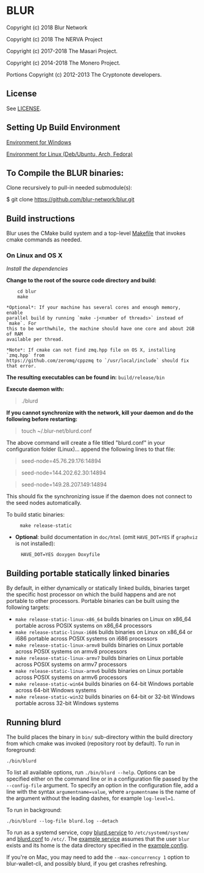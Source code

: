 # BLUR

Copyright (c) 2018 Blur Network

Copyright (c) 2018 The NERVA Project 

Copyright (c) 2017-2018 The Masari Project.

Copyright (c) 2014-2018 The Monero Project.

Portions Copyright (c) 2012-2013 The Cryptonote developers.


## License

See [LICENSE](LICENSE).

## Setting Up Build Environment

<a href="https://gist.github.com/blur-network/ead3189d181a5f85b9688fcd569195a6"> Environment for Windows </a>

<a href="https://gist.github.com/blur-network/4e7692e9ab78737a9293917f19c36dab"> Environment for Linux (Deb/Ubuntu, Arch, Fedora) </a>

## To Compile the BLUR binaries:

Clone recursively to pull-in needed submodule(s):

$ git clone https://github.com/blur-network/blur.git

## Build instructions

Blur uses the CMake build system and a top-level [Makefile](Makefile) that
invokes cmake commands as needed.

### On Linux and OS X

*Install the dependencies*

**Change to the root of the source code directory and build:**

        cd blur
        make

    *Optional*: If your machine has several cores and enough memory, enable
    parallel build by running `make -j<number of threads>` instead of `make`. For
    this to be worthwhile, the machine should have one core and about 2GB of RAM
    available per thread.

    *Note*: If cmake can not find zmq.hpp file on OS X, installing `zmq.hpp` from
    https://github.com/zeromq/cppzmq to `/usr/local/include` should fix that error.

**The resulting executables can be found in:** `build/release/bin`

**Execute daemon with:** 
> ./blurd

**If you cannot synchronize with the network, kill your daemon and do the following before restarting:**

> touch ~/.blur-net/blurd.conf

The above command will create a file titled "blurd.conf" in your configuration folder (Linux)... append the following lines to that file: 

> seed-node=45.76.29.176:14894

> seed-node=144.202.62.30:14894

> seed-node=149.28.207.149:14894

This should fix the synchronizing issue if the daemon does not connect to the seed nodes automatically. 


To build static binaries: 

         make release-static

* **Optional**: build documentation in `doc/html` (omit `HAVE_DOT=YES` if `graphviz` is not installed):

        HAVE_DOT=YES doxygen Doxyfile



## Building portable statically linked binaries

By default, in either dynamically or statically linked builds, binaries target the specific host processor on which the build happens and are not portable to other processors. Portable binaries can be built using the following targets:

* ```make release-static-linux-x86_64``` builds binaries on Linux on x86_64 portable across POSIX systems on x86_64 processors
* ```make release-static-linux-i686``` builds binaries on Linux on x86_64 or i686 portable across POSIX systems on i686 processors
* ```make release-static-linux-armv8``` builds binaries on Linux portable across POSIX systems on armv8 processors
* ```make release-static-linux-armv7``` builds binaries on Linux portable across POSIX systems on armv7 processors
* ```make release-static-linux-armv6``` builds binaries on Linux portable across POSIX systems on armv6 processors
* ```make release-static-win64``` builds binaries on 64-bit Windows portable across 64-bit Windows systems
* ```make release-static-win32``` builds binaries on 64-bit or 32-bit Windows portable across 32-bit Windows systems

## Running blurd

The build places the binary in `bin/` sub-directory within the build directory
from which cmake was invoked (repository root by default). To run in
foreground:

    ./bin/blurd

To list all available options, run `./bin/blurd --help`.  Options can be
specified either on the command line or in a configuration file passed by the
`--config-file` argument.  To specify an option in the configuration file, add
a line with the syntax `argumentname=value`, where `argumentname` is the name
of the argument without the leading dashes, for example `log-level=1`.

To run in background:

    ./bin/blurd --log-file blurd.log --detach

To run as a systemd service, copy
[blurd.service](utils/systemd/blurd.service) to `/etc/systemd/system/` and
[blurd.conf](utils/conf/blurd.conf) to `/etc/`. The [example
service](utils/systemd/blurd.service) assumes that the user `blur` exists
and its home is the data directory specified in the [example
config](utils/conf/blurd.conf).

If you're on Mac, you may need to add the `--max-concurrency 1` option to
blur-wallet-cli, and possibly blurd, if you get crashes refreshing.
